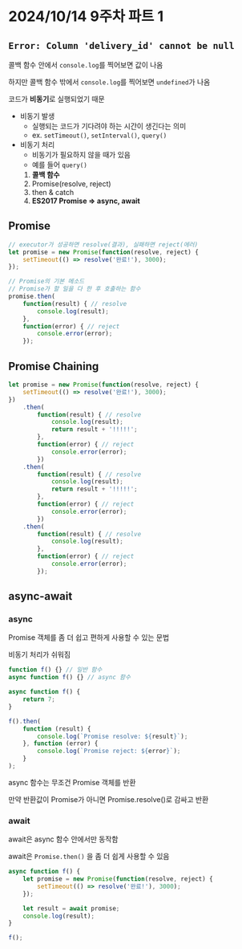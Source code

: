 # 2024/10/14 9주차 파트 1

## `Error: Column 'delivery_id' cannot be null`

콜백 함수 안에서 `console.log`를 찍어보면 값이 나옴

하지만 콜백 함수 밖에서 `console.log`를 찍어보면 `undefined`가 나옴

코드가 **비동기**로 실행되었기 때문

- 비동기 발생
  - 실행되는 코드가 기다려야 하는 시간이 생긴다는 의미
  - ex. `setTimeout()`, `setInterval()`, `query()`
- 비동기 처리
  - 비동기가 필요하지 않을 때가 있음
  - 예를 들어 `query()`
  1. **콜백 함수**
  1. Promise(resolve, reject)
  1. then & catch
  1. **ES2017 Promise => async, await**

## Promise

```js
// executor가 성공하면 resolve(결과), 실패하면 reject(에러)
let promise = new Promise(function(resolve, reject) {
    setTimeout(() => resolve('완료!'), 3000);
});

// Promise의 기본 메소드
// Promise가 할 일을 다 한 후 호출하는 함수
promise.then(
    function(result) { // resolve
        console.log(result);
    },
    function(error) { // reject
        console.error(error);
    });
```

## Promise Chaining

```js
let promise = new Promise(function(resolve, reject) {
    setTimeout(() => resolve('완료!'), 3000);
})
    .then(
        function(result) { // resolve
            console.log(result);
            return result + '!!!!!';
        },
        function(error) { // reject
            console.error(error);
        })
    .then(
        function(result) { // resolve
            console.log(result);
            return result + '!!!!!';
        },
        function(error) { // reject
            console.error(error);
        })
    .then(
        function(result) { // resolve
            console.log(result);
        },
        function(error) { // reject
            console.error(error);
        });
```

## async-await

### async

Promise 객체를 좀 더 쉽고 편하게 사용할 수 있는 문법

비동기 처리가 쉬워짐

```js
function f() {} // 일반 함수
async function f() {} // async 함수
```

```js
async function f() {
    return 7;
}

f().then(
    function (result) {
        console.log(`Promise resolve: ${result}`);
    }, function (error) {
        console.log(`Promise reject: ${error}`);
    }
);
```

async 함수는 무조건 Promise 객체를 반환

만약 반환값이 Promise가 아니면 Promise.resolve()로 감싸고 반환

### await

await은 async 함수 안에서만 동작함

await은 `Promise.then()` 을 좀 더 쉽게 사용할 수 있음

```js
async function f() {
    let promise = new Promise(function(resolve, reject) {
        setTimeout(() => resolve('완료!'), 3000);
    });

    let result = await promise;
    console.log(result);
}

f();
```

